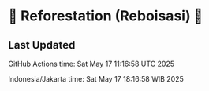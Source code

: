 
# 🌳 Reforestation (Reboisasi) 🌲

## Last Updated

GitHub Actions time: Sat May 17 11:16:58 UTC 2025

Indonesia/Jakarta time: Sat May 17 18:16:58 WIB 2025
